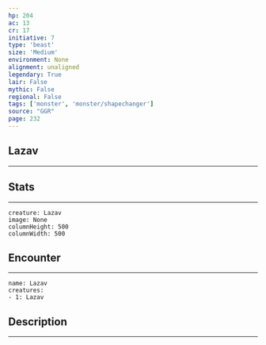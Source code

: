 ```yaml
---
hp: 204
ac: 13
cr: 17
initiative: 7
type: 'beast'    
size: 'Medium'
environment: None
alignment: unaligned
legendary: True
lair: False
mythic: False
regional: False
tags: ['monster', 'monster/shapechanger']
source: "GGR"
page: 232
---
```


## Lazav
---



## Stats
---

```statblock
creature: Lazav
image: None
columnHeight: 500
columnWidth: 500
```

## Encounter
---

```encounter-table
name: Lazav
creatures:
- 1: Lazav
```

## Description
---




